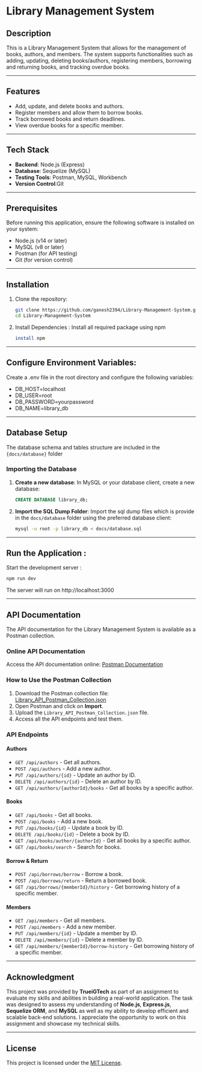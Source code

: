 # Library Management System

## Description

This is a Library Management System that allows for the management of books, authors, and members. The system supports functionalities such as adding, updating, deleting books/authors, registering members, borrowing and returning books, and tracking overdue books.

---

## Features

- Add, update, and delete books and authors.
- Register members and allow them to borrow books.
- Track borrowed books and return deadlines.
- View overdue books for a specific member.

---

## Tech Stack

- **Backend**: Node.js (Express)
- **Database**: Sequelize (MySQL)
- **Testing Tools**: Postman, MySQL, Workbench
- **Version Control**:Git

---

## Prerequisites

Before running this application, ensure the following software is installed on your system:

- Node.js (v14 or later)
- MySQL (v8 or later)
- Postman (for API testing)
- Git (for version control)

---

## Installation

1. Clone the repository:

   ```bash
   git clone https://github.com/ganesh2394/Library-Management-System.git
   cd Library-Management-System
   ```

2. Install Dependencies : Install all required package using npm
   ```bash
   install npm
   ```

---

## Configure Environment Variables:

Create a .env file in the root directory and configure the following variables:

- DB_HOST=localhost
- DB_USER=root
- DB_PASSWORD=yourpassword
- DB_NAME=library_db

---

## Database Setup

The database schema and tables structure are included in the `{docs/database}` folder

### Importing the Database

1. **Create a new database**:
   In MySQL or your database client, create a new database:
   ```sql
   CREATE DATABASE library_db;
   ```
2. **Import the SQL Dump Folder**:
   Import the sql dump files which is provide in the `docs/database` folder using the preferred database client:
   ```bash
   mysql -u root -p library_db < docs/database.sql
   ```

---

## Run the Application :

Start the development server :

```bash
npm run dev
```

The server will run on http://localhost:3000

---

## API Documentation

The API documentation for the Library Management System is available as a Postman collection.

### Online API Documentation

Access the API documentation online: [Postman Documentation](https://documenter.getpostman.com/view/38671941/2sAYQakWbA)

### How to Use the Postman Collection

1. Download the Postman collection file: [Library_API_Postman_Collection.json](/docs/Library%20Management%20System.postman_collection.json)
2. Open Postman and click on **Import**.
3. Upload the `Library_API_Postman_Collection.json` file.
4. Access all the API endpoints and test them.

### API Endpoints

#### Authors

- `GET /api/authors` - Get all authors.
- `POST /api/authors` - Add a new author.
- `PUT /api/authors/{id}` - Update an author by ID.
- `DELETE /api/authors/{id}` - Delete an author by ID.
- `GET /api/authors/{authorId}/books` - Get all books by a specific author.

#### Books

- `GET /api/books` - Get all books.
- `POST /api/books` - Add a new book.
- `PUT /api/books/{id}` - Update a book by ID.
- `DELETE /api/books/{id}` - Delete a book by ID.
- `GET /api/books/author/{authorId}` - Get all books by a specific author.
- `GET /api/books/search` - Search for books.

#### Borrow & Return

- `POST /api/borrows/borrow` - Borrow a book.
- `POST /api/borrows/return` - Return a borrowed book.
- `GET /api/borrows/{memberId}/history` - Get borrowing history of a specific member.

#### Members

- `GET /api/members` - Get all members.
- `POST /api/members` - Add a new member.
- `PUT /api/members/{id}` - Update a member by ID.
- `DELETE /api/members/{id}` - Delete a member by ID.
- `GET /api/members/{memberId}/borrow-history` - Get borrowing history of a specific member.

---

## Acknowledgment

This project was provided by **TrueiGTech** as part of an assignment to evaluate my skills and abilities in building a real-world application. The task was designed to assess my understanding of **Node.js**, **Express.js**, **Sequelize ORM**, and **MySQL** as well as my ability to develop efficient and scalable back-end solutions. I appreciate the opportunity to work on this assignment and showcase my technical skills.

---


## License

This project is licensed under the [MIT License](LICENSE).